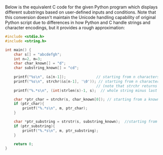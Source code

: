 Below is the equivalent C code for the given Python program which displays different substrings based on user-defined inputs and conditions. Note that this conversion doesn't maintain the Unicode handling capability of original Python script due to differences in how Python and C handle strings and character encodings, but it provides a rough approximation:
```c
#include <stdio.h>
#include <string.h>

int main() {
    char s[] = "abcdefgh";
    int n=2, m=3;
    char char_known[] = "d";
    char substring_known[] = "cd";
    
    printf("%s\n", &s[n-1]);              // starting from n characters in and of m length
    printf("%s\n", strchr(&s[n-1], '\0')); // starting from n characters in, up to the end of the string
                                          // (note that strchr returns a pointer to the next character after the one you've found)
    printf("%.*s\n", (int)strlen(s)-1, s);  // whole string minus last character 

    char *ptr_char = strchr(s, char_known[0]); // starting from a known character within the string and of m length
    if (ptr_char){
        printf("%.*s\n", m, ptr_char);
    }

    char *ptr_substring = strstr(s, substring_known);  //starting from a known substring within the string and of m length
    if (ptr_substring){
        printf("%.*s\n", m, ptr_substring);
    }

    return 0;
}
```

